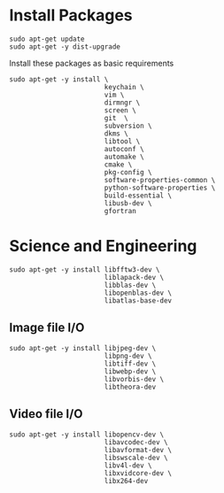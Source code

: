 
# Install Packages

    sudo apt-get update
    sudo apt-get -y dist-upgrade

Install these packages as basic requirements

    sudo apt-get -y install \
                            keychain \
                            vim \
                            dirmngr \
                            screen \
                            git  \
                            subversion \
                            dkms \
                            libtool \
                            autoconf \
                            automake \
                            cmake \
                            pkg-config \
                            software-properties-common \
                            python-software-properties \
                            build-essential \
                            libusb-dev \
                            gfortran

# Science and Engineering

    sudo apt-get -y install libfftw3-dev \
                            liblapack-dev \
                            libblas-dev \
                            libopenblas-dev \
                            libatlas-base-dev

## Image file I/O

    sudo apt-get -y install libjpeg-dev \
                            libpng-dev \
                            libtiff-dev \
                            libwebp-dev \
                            libvorbis-dev \
                            libtheora-dev

## Video file I/O

    sudo apt-get -y install libopencv-dev \
                            libavcodec-dev \
                            libavformat-dev \
                            libswscale-dev \
                            libv4l-dev \
                            libxvidcore-dev \
                            libx264-dev
